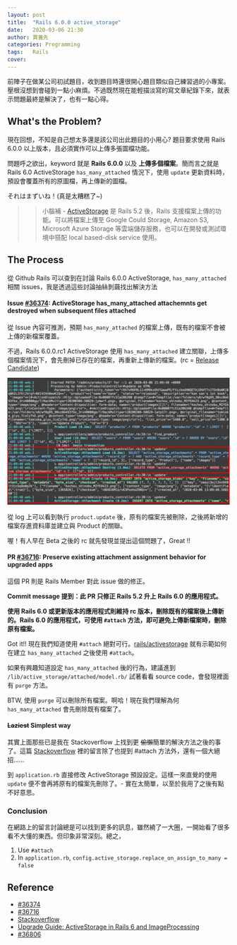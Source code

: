 ```yaml
---
layout: post
title:  "Rails 6.0.0 active_storage"
date:   2020-03-06 21:30
author: 賈蓋先
categories: Programming  
tags:	Rails 
cover: 
---
```

前陣子在做某公司初試題目，收到題目時還很開心題目類似自己練習過的小專案。壓根沒想到會碰到一點小麻煩。不過既然現在能輕描淡寫的寫文章紀錄下來，就表示問題最終是解決了，也有一點心得。

## What's the Problem?
現在回想，不知是自己想太多還是該公司出此題目的小用心? 題目要求使用 Rails 6.0.0 以上版本，且必須實作可以上傳多張圖檔功能。

問題呼之欲出，keyword 就是 **Rails 6.0.0** 以及 **上傳多個檔案**。簡而言之就是 Rails 6.0 ActiveStorage `has_many_attached` 情況下，使用 `update` 更新資料時，預設會覆蓋所有的原圖檔，再上傳新的圖檔。

それはまずいね！(真是太糟糕了~)

>> 小腦補 - [ActiveStorage] 是 Rails 5.2 後，Rails 支援檔案上傳的功能。可以將檔案上傳至 Google Could Storage, Amazon S3, Microsoft Azure Storage 等雲端儲存服務，也可以在開發或測試環境中搭配 local based-disk service 使用。

## The Process 
從 Github Rails 可以查到在討論 Rails 6.0.0 ActiveStorage, `has_many_attached` 相關 issues，我是透過這些討論抽絲剝繭找出解決方法

#### Issue [#36374]: ActiveStorage has_many_attached attachemnts get destroyed when subsequent files attached 
從 Issue 內容可推測，預期 `has_many_attached` 的檔案上傳，既有的檔案不會被上傳的新檔案覆蓋。

不過，Rails 6.0.0.rc1 ActiveStorage 使用 `has_many_attached` 建立關聯，上傳多個檔案情況下，會先刪掉已存在的檔案，再重新上傳新的檔案。(rc = [Release Candidate])

![log](/assets/log.png)

從 log 上可以看到執行 `product.update` 後，原有的檔案先被刪除，之後將新增的檔案存進資料庫並建立與 Product 的關聯。

喔！有人早在 Beta 之後的 rc 就先發現並提出這個問題了，Great !!

#### PR [#36716]: Preserve existing attachment assignment behavior for upgraded apps
這個 PR 則是 Rails Member 對此 issue 做的修正。

**Commit message 提到：此 PR 只修正 Rails 5.2 升上 Rails 6.0 的應用程式。**

**使用 Rails 6.0 或更新版本的應用程式則維持 rc 版本，刪除既有的檔案後上傳新的。Rails 6.0 的應用程式，可使用 `#attach` 方法，即可避免上傳新檔案時，刪除原有檔案。**

Got it!! 現在我們知道使用 `#attach` 絕對可行。[rails/activestorage] 就有示範如何在建立 `has_many_attached` 之後使用 `#attach`。

如果有興趣知道設定 `has_many_attached` 後的行為，建議進到 `/lib/active_storage/attached/model.rb/` 試著看看 source code，會發現裡面有 `purge` 方法。

BTW, 使用 `purge` 可以刪除所有檔案。啊哈！現在我們理解為何 `has_many_attached` 會先刪除既有檔案了。

#### ~~Laziest~~ Simplest way 
其實上面那些已是我在 Stackoverflow 上找到更 ~~偷懶~~簡單的解決方法之後的事了。這篇 [Stackoverflow] 裡的留言除了也提到 #attach 方法外，還有一個大絕招......

到 `application.rb` 直接修改 ActiveStorage 預設設定。這樣一來直覺的使用 `update` 便不會再將原有的檔案先刪除了。- 實在太簡單，以至於我用了之後有點不好意思。

### Conclusion 
在網路上的留言討論總是可以找到更多的訊息，雖然繞了一大圈，一開始看了很多看不大懂的東西。但印象非常深刻。總之，

1. Use `#attach` 
2. In `application.rb`, `config.active_storage.replace_on_assign_to_many = false`  

## Reference 
- [#36374]
- [#36716]
- [Stackoverflow]
- [Upgrade Guide: ActiveStorage in Rails 6 and ImageProcessing]
- [#36806]



[ActiveStorage]: https://guides.rubyonrails.org/active_storage_overview.html
[#36374]: https://github.com/rails/rails/issues/36374
[Release Candidate]: https://en.wikipedia.org/wiki/Software_release_life_cycle#Release_candidate
[#36716]: https://github.com/rails/rails/pull/36716
[rails/activestorage]: https://github.com/rails/rails/tree/master/activestorage



[Stackoverflow]: https://stackoverflow.com/questions/58282845/rails-6-active-storage-could-not-find-or-build-blob-expected-attachable-got
[Upgrade Guide: ActiveStorage in Rails 6 and ImageProcessing]: https://bloggie.io/@kinopyo/upgrade-guide-active-storage-in-rails-6
[#36806]: https://github.com/rails/rails/issues/36806